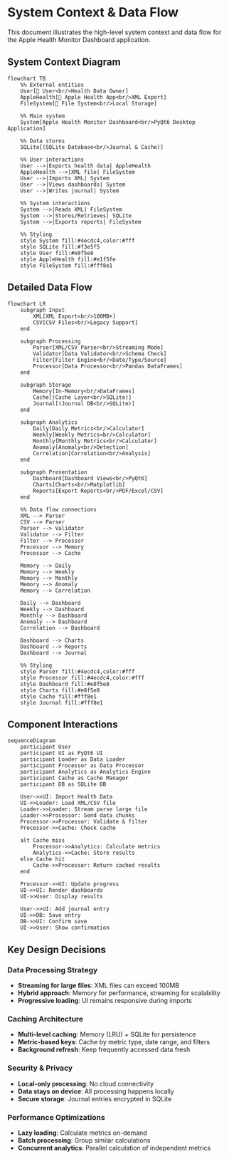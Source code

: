 # System Context & Data Flow

This document illustrates the high-level system context and data flow for the Apple Health Monitor Dashboard application.

## System Context Diagram

```mermaid
flowchart TB
    %% External entities
    User[👤 User<br/>Health Data Owner]
    AppleHealth[📱 Apple Health App<br/>XML Export]
    FileSystem[💾 File System<br/>Local Storage]
    
    %% Main system
    System[Apple Health Monitor Dashboard<br/>PyQt6 Desktop Application]
    
    %% Data stores
    SQLite[(SQLite Database<br/>Journal & Cache)]
    
    %% User interactions
    User -->|Exports health data| AppleHealth
    AppleHealth -->|XML file| FileSystem
    User -->|Imports XML| System
    User -->|Views dashboards| System
    User -->|Writes journal| System
    
    %% System interactions
    System -->|Reads XML| FileSystem
    System -->|Stores/Retrieves| SQLite
    System -->|Exports reports| FileSystem
    
    %% Styling
    style System fill:#4ecdc4,color:#fff
    style SQLite fill:#f3e5f5
    style User fill:#e8f5e8
    style AppleHealth fill:#e1f5fe
    style FileSystem fill:#fff8e1
```

## Detailed Data Flow

```mermaid
flowchart LR
    subgraph Input
        XML[XML Export<br/>100MB+]
        CSV[CSV Files<br/>Legacy Support]
    end
    
    subgraph Processing
        Parser[XML/CSV Parser<br/>Streaming Mode]
        Validator[Data Validator<br/>Schema Check]
        Filter[Filter Engine<br/>Date/Type/Source]
        Processor[Data Processor<br/>Pandas DataFrames]
    end
    
    subgraph Storage
        Memory[In-Memory<br/>DataFrames]
        Cache[(Cache Layer<br/>SQLite)]
        Journal[(Journal DB<br/>SQLite)]
    end
    
    subgraph Analytics
        Daily[Daily Metrics<br/>Calculator]
        Weekly[Weekly Metrics<br/>Calculator]
        Monthly[Monthly Metrics<br/>Calculator]
        Anomaly[Anomaly<br/>Detection]
        Correlation[Correlation<br/>Analysis]
    end
    
    subgraph Presentation
        Dashboard[Dashboard Views<br/>PyQt6]
        Charts[Charts<br/>Matplotlib]
        Reports[Export Reports<br/>PDF/Excel/CSV]
    end
    
    %% Data flow connections
    XML --> Parser
    CSV --> Parser
    Parser --> Validator
    Validator --> Filter
    Filter --> Processor
    Processor --> Memory
    Processor --> Cache
    
    Memory --> Daily
    Memory --> Weekly  
    Memory --> Monthly
    Memory --> Anomaly
    Memory --> Correlation
    
    Daily --> Dashboard
    Weekly --> Dashboard
    Monthly --> Dashboard
    Anomaly --> Dashboard
    Correlation --> Dashboard
    
    Dashboard --> Charts
    Dashboard --> Reports
    Dashboard --> Journal
    
    %% Styling
    style Parser fill:#4ecdc4,color:#fff
    style Processor fill:#4ecdc4,color:#fff
    style Dashboard fill:#e8f5e8
    style Charts fill:#e8f5e8
    style Cache fill:#fff8e1
    style Journal fill:#fff8e1
```

## Component Interactions

```mermaid
sequenceDiagram
    participant User
    participant UI as PyQt6 UI
    participant Loader as Data Loader
    participant Processor as Data Processor
    participant Analytics as Analytics Engine
    participant Cache as Cache Manager
    participant DB as SQLite DB
    
    User->>UI: Import Health Data
    UI->>Loader: Load XML/CSV file
    Loader->>Loader: Stream parse large file
    Loader->>Processor: Send data chunks
    Processor->>Processor: Validate & filter
    Processor->>Cache: Check cache
    
    alt Cache miss
        Processor->>Analytics: Calculate metrics
        Analytics->>Cache: Store results
    else Cache hit
        Cache->>Processor: Return cached results
    end
    
    Processor->>UI: Update progress
    UI->>UI: Render dashboards
    UI->>User: Display results
    
    User->>UI: Add journal entry
    UI->>DB: Save entry
    DB->>UI: Confirm save
    UI->>User: Show confirmation
```

## Key Design Decisions

### Data Processing Strategy
- **Streaming for large files**: XML files can exceed 100MB
- **Hybrid approach**: Memory for performance, streaming for scalability
- **Progressive loading**: UI remains responsive during imports

### Caching Architecture
- **Multi-level caching**: Memory (LRU) + SQLite for persistence
- **Metric-based keys**: Cache by metric type, date range, and filters
- **Background refresh**: Keep frequently accessed data fresh

### Security & Privacy
- **Local-only processing**: No cloud connectivity
- **Data stays on device**: All processing happens locally
- **Secure storage**: Journal entries encrypted in SQLite

### Performance Optimizations
- **Lazy loading**: Calculate metrics on-demand
- **Batch processing**: Group similar calculations
- **Concurrent analytics**: Parallel calculation of independent metrics